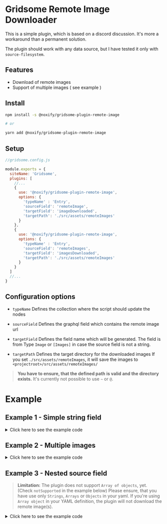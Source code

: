 # Gridsome Remote Image Downloader

This is a simple plugin, which is based on a discord discussion.
It's more a workaround than a permanent solution.

The plugin should work with any data source, but I have tested it only with `source-filesystem`.

## Features

* Download of remote images
* Support of multiple images ( see example )

## Install

```sh
npm install -s @noxify/gridsome-plugin-remote-image

# or

yarn add @noxify/gridsome-plugin-remote-image
```

## Setup

```js
//gridsome.config.js

module.exports = {
  siteName: 'Gridsome',
  plugins: [
    //...
    {
      use: '@noxify/gridsome-plugin-remote-image',
      options: {
        'typeName' : 'Entry',
        'sourceField': 'remoteImage',
        'targetField': 'imageDownloaded',
        'targetPath': './src/assets/remoteImages'
      }
    },
    {
      use: '@noxify/gridsome-plugin-remote-image',
      options: {
        'typeName' : 'Entry',
        'sourceField': 'remoteImages',
        'targetField': 'imagesDownloaded',
        'targetPath': './src/assets/remoteImages'
      }
    }
  ]
  //...
}
```

## Configuration options

* `typeName` 
Defines the collection where the script should update the nodes

* `sourceField` 
Defines the graphql field which contains the remote image url

* `targetField` 
Defines the field name which will be generated. 
The field is from Type `Image` or `[Images]` in case the source field is not a string.

* `targetPath`
Defines the target directory for the downloaded images
If you set `./src/assets/remoteImages`, it will save the images to `<projectroot>/src/assets/remoteImages/`

> **You have to ensure, that the defined path is valid and the directory exists.**
> It's currently not possible to use `~` or `@`.

# Example 


## Example 1 - Simple string field

<details>
  <summary>Click here to see the example code</summary>
  
  > /content/entries/entry1.md

  ```md
  ---
  title: First Post
  remoteImage: https://images.unsplash.com/photo-1580451998921-c1e6e1ababe0?ixlib=rb-1.2.1&ixid=eyJhcHBfaWQiOjEyMDd9&auto=format&fit=crop&w=2850&q=80
  ---

  Image Credits: https://unsplash.com/
  ```

  > gridsome.config.js

  ```js
  module.exports = {
    siteName: 'Gridsome',
    plugins: [{
        use: '@gridsome/source-filesystem',
        options: {
          typeName: 'Entry',
          path: './content/entries/*.md'
        }
      },
      {
        use: '@noxify/gridsome-plugin-remote-image',
        options: {
          typeName: 'Entry',
          sourceField: 'remoteImage',
          targetField: 'downloadedImage',
          targetPath: './src/assets/downloadedImages'
        }
      }
    ]
  }
  ```

</details>

## Example 2 - Multiple images

<details>
  <summary>Click here to see the example code</summary>
  
  > /content/entries/entry1.md

  ```md
  ---
  title: First Post
  remoteImages:
    - https://images.unsplash.com/photo-1525013066836-c6090f0ad9d8?ixlib=rb-1.2.1&ixid=eyJhcHBfaWQiOjEyMDd9&auto=format&fit=crop&w=1650&q=80
    - https://images.unsplash.com/photo-1546489545-697049cfdc1e?ixlib=rb-1.2.1&ixid=eyJhcHBfaWQiOjEyMDd9&auto=format&fit=crop&w=2872&q=80
  ---

  Image Credits: https://unsplash.com/
  ```

  > gridsome.config.js

  ```js
  module.exports = {
    siteName: 'Gridsome',
    plugins: [{
        use: '@gridsome/source-filesystem',
        options: {
          typeName: 'Entry',
          path: './content/entries/*.md'
        }
      },
      {
        use: '@noxify/gridsome-plugin-remote-image',
        options: {
          typeName: 'Entry',
          sourceField: 'remoteImages',
          targetField: 'downloadedImage',
          targetPath: './src/assets/downloadedImages'
        }
      }
    ]
  }
  ```

</details>

## Example 3 - Nested source field

> **Limitation:** The plugin does not support `Array of objects`, yet. (Check `notSupported` in the example below)
> Please ensure, that you have use only `Strings`, `Arrays` or `Objects` in your yaml.
> If you're using `Array object` in your YAML definition, the plugin will not download the remote image(s).


<details>
  <summary>Click here to see the example code</summary>
  
  > /content/entries/entry1.md

  ```md
  ---
  title: First Post
  nested:
    with:
      stringValue: https://images.unsplash.com/photo-1525013066836-c6090f0ad9d8?ixlib=rb-1.2.1&ixid=eyJhcHBfaWQiOjEyMDd9&auto=format&fit=crop&w=1650&q=80
      arrayValue:
        - https://images.unsplash.com/photo-1525013066836-c6090f0ad9d8?ixlib=rb-1.2.1&ixid=eyJhcHBfaWQiOjEyMDd9&auto=format&fit=crop&w=1650&q=80
        - https://images.unsplash.com/photo-1546489545-697049cfdc1e?ixlib=rb-1.2.1&ixid=eyJhcHBfaWQiOjEyMDd9&auto=format&fit=crop&w=2872&q=80
  notSupported:
    - sub:
        child: https://images.unsplash.com/photo-1525013066836-c6090f0ad9d8?ixlib=rb-1.2.1&ixid=eyJhcHBfaWQiOjEyMDd9&auto=format&fit=crop&w=1650&q=80
    - sub:
      child: https://images.unsplash.com/photo-1546489545-697049cfdc1e?ixlib=rb-1.2.1&ixid=eyJhcHBfaWQiOjEyMDd9&auto=format&fit=crop&w=2872&q=80
  ---

  Image Credits: https://unsplash.com/
  ```

  > gridsome.config.js

  ```js
  module.exports = {
    siteName: 'Gridsome',
    plugins: [{
        use: '@gridsome/source-filesystem',
        options: {
          typeName: 'Entry',
          path: './content/entries/*.md'
        }
      },
      {
        use: '@noxify/gridsome-plugin-remote-image',
        options: {
          typeName: 'Entry',
          sourceField: 'nested.with.stringValue',
          targetField: 'downloadedNestedStringValue',
          targetPath: './src/assets/downloadedImages'
        }
      },
      {
        use: '@noxify/gridsome-plugin-remote-image',
        options: {
          typeName: 'Entry',
          sourceField: 'nested.with.arrayValue',
          targetField: 'downloadedNestedArrayValue',
          targetPath: './src/assets/downloadedImages'
        }
      }
    ]
  }
  ```

</details>